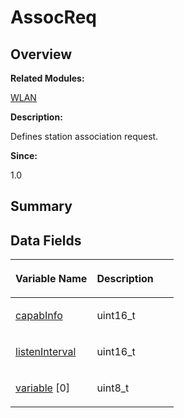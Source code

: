 # AssocReq<a name="EN-US_TOPIC_0000001055039506"></a>

## **Overview**<a name="section1233003670093529"></a>

**Related Modules:**

[WLAN](wlan.md)

**Description:**

Defines station association request. 

**Since:**

1.0

## **Summary**<a name="section546490470093529"></a>

## Data Fields<a name="pub-attribs"></a>

<a name="table269960018093529"></a>
<table><thead align="left"><tr id="row1694753580093529"><th class="cellrowborder" valign="top" width="50%" id="mcps1.1.3.1.1"><p id="p31909849093529"><a name="p31909849093529"></a><a name="p31909849093529"></a>Variable Name</p>
</th>
<th class="cellrowborder" valign="top" width="50%" id="mcps1.1.3.1.2"><p id="p1680684320093529"><a name="p1680684320093529"></a><a name="p1680684320093529"></a>Description</p>
</th>
</tr>
</thead>
<tbody><tr id="row752035614093529"><td class="cellrowborder" valign="top" width="50%" headers="mcps1.1.3.1.1 "><p id="p1839722687093529"><a name="p1839722687093529"></a><a name="p1839722687093529"></a><a href="wlan.md#gadc4d122edd92d777956cb913aa27918b">capabInfo</a></p>
</td>
<td class="cellrowborder" valign="top" width="50%" headers="mcps1.1.3.1.2 "><p id="p822445802093529"><a name="p822445802093529"></a><a name="p822445802093529"></a>uint16_t </p>
</td>
</tr>
<tr id="row1977248000093529"><td class="cellrowborder" valign="top" width="50%" headers="mcps1.1.3.1.1 "><p id="p642767072093529"><a name="p642767072093529"></a><a name="p642767072093529"></a><a href="wlan.md#ga4755cf88f3c370bb7e704e7ab1f1f46b">listenInterval</a></p>
</td>
<td class="cellrowborder" valign="top" width="50%" headers="mcps1.1.3.1.2 "><p id="p63158656093529"><a name="p63158656093529"></a><a name="p63158656093529"></a>uint16_t </p>
</td>
</tr>
<tr id="row48923249093529"><td class="cellrowborder" valign="top" width="50%" headers="mcps1.1.3.1.1 "><p id="p1488624424093529"><a name="p1488624424093529"></a><a name="p1488624424093529"></a><a href="wlan.md#ga69066d587669a7b69106d618e90fbad3">variable</a> [0]</p>
</td>
<td class="cellrowborder" valign="top" width="50%" headers="mcps1.1.3.1.2 "><p id="p1588126568093529"><a name="p1588126568093529"></a><a name="p1588126568093529"></a>uint8_t </p>
</td>
</tr>
</tbody>
</table>

